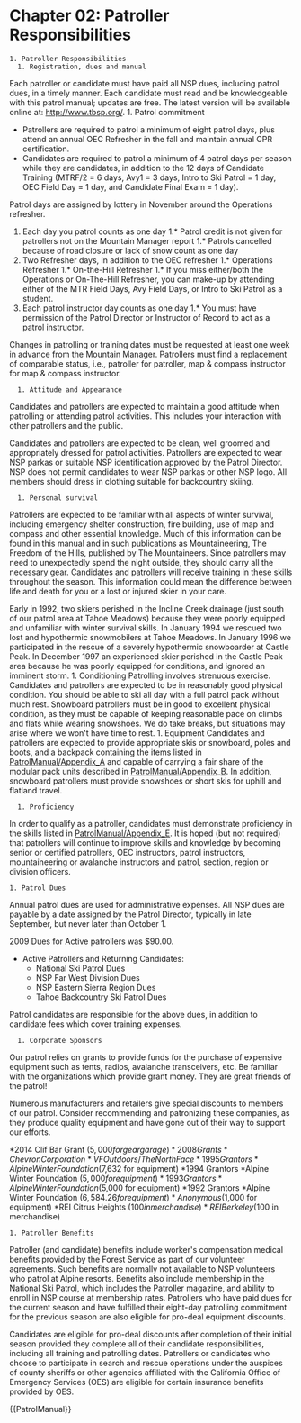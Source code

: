 # Chapter 02: Patroller Responsibilities

    1. Patroller Responsibilities
      1. Registration, dues and manual
Each patroller or candidate must have paid all NSP dues, including patrol dues, in a timely manner. 
Each candidate must read and be knowledgeable with this patrol manual; updates are
free. The latest version will be available online at: http://www.tbsp.org/. 
      1. Patrol commitment
  * Patrollers are required to patrol a minimum of eight patrol days, plus attend an annual OEC Refresher in the fall and maintain annual CPR certification.
  * Candidates are required to patrol a minimum of 4 patrol days per season while they are candidates, in addition to the 12 days of Candidate Training (MTRF/2 = 6 days, Avy1 = 3 days, Intro to Ski Patrol = 1 day, OEC Field Day = 1 day, and Candidate Final Exam = 1 day). 

Patrol days are assigned by lottery in November around the Operations refresher. 

  1. Each day you patrol counts as one day
  1.* Patrol credit is not given for patrollers not on the Mountain Manager report
  1.* Patrols cancelled because of road closure or lack of snow count as one day
  1. Two Refresher days, in addition to the OEC refresher
  1.* Operations Refresher
  1.* On-the-Hill Refresher
  1.* If you miss either/both the Operations or On-The-Hill Refresher, you can make-up by attending either of the MTR Field Days, Avy Field Days, or Intro to Ski Patrol as a student.
  1. Each patrol instructor day counts as one day
  1.* You must have permission of the Patrol Director or Instructor of Record to act as a patrol instructor.

Changes in patrolling or training dates must be requested at least one week in advance from the Mountain Manager. Patrollers must find a replacement of comparable status, i.e., patroller for patroller, map & compass instructor for map & compass instructor.

      1. Attitude and Appearance
Candidates and patrollers are expected to maintain a good attitude when patrolling or attending patrol activities. This includes your interaction with other patrollers and the public. 

Candidates and patrollers are expected to be clean, well groomed and appropriately dressed for patrol activities. Patrollers are expected to wear NSP parkas or suitable NSP identification approved by the Patrol Director. NSP does not permit candidates to wear NSP parkas or other NSP logo. All members should dress in clothing suitable for backcountry skiing. 

      1. Personal survival
Patrollers are expected to be familiar with all aspects of winter survival, including emergency shelter construction, fire building, use of map and compass and other essential knowledge. Much of this information can be found in this manual and in such publications as Mountaineering, The Freedom of the Hills, published by The Mountaineers. Since patrollers may need to unexpectedly spend the night outside, they should carry all the necessary gear. Candidates and patrollers will receive training in these skills throughout the season. This information could mean the difference between life and death for you or a lost or injured skier in your care. 

Early in 1992, two skiers perished in the Incline Creek drainage (just south of our patrol area at Tahoe Meadows) because they were poorly equipped and unfamiliar with winter survival skills. In January 1994 we rescued two lost and hypothermic snowmobilers at Tahoe Meadows. In January 1996 we participated in the rescue of a severely hypothermic snowboarder at Castle Peak. In December 1997 an experienced skier perished in the Castle Peak area because he was poorly equipped for conditions, and ignored an imminent storm. 
      1. Conditioning
Patrolling involves strenuous exercise. Candidates and patrollers are expected to be in reasonably good physical condition. You should be able to ski all day with a full patrol pack without much rest. Snowboard patrollers must be in good to excellent physical condition, as they must be capable of keeping reasonable pace on climbs and flats while wearing snowshoes. We do take breaks, but situations may arise where we won't have time to rest. 
      1. Equipment
Candidates and patrollers are expected to provide appropriate skis or snowboard, poles and boots, and a backpack containing the items listed in [PatrolManual/Appendix_A](PatrolManual/Appendix_A.md) and capable of carrying a fair share of the modular pack units described in [PatrolManual/Appendix_B](PatrolManual/Appendix_B.md). In addition, snowboard patrollers must provide snowshoes or short skis for uphill and flatland travel.

      1. Proficiency
In order to qualify as a patroller, candidates must demonstrate proficiency in the skills listed in [PatrolManual/Appendix_E](PatrolManual/Appendix_E.md). It is hoped (but not required) that patrollers will continue to improve skills and knowledge by becoming senior or certified patrollers, OEC instructors, patrol instructors, mountaineering or avalanche instructors and patrol, section, region or division officers. 

    1. Patrol Dues
Annual patrol dues are used for administrative expenses. 
All NSP dues are payable by a date assigned by the Patrol Director, typically in late September, but never later than October 1.

2009 Dues for Active patrollers was $90.00.

  * Active Patrollers and Returning Candidates:
    * National Ski Patrol Dues
    * NSP Far West Division Dues
    * NSP Eastern Sierra Region Dues
    * Tahoe Backcountry Ski Patrol Dues

Patrol candidates are responsible for the above dues, in addition to candidate fees which cover training expenses. 

      1. Corporate Sponsors
Our patrol relies on grants to provide funds for the purchase of expensive equipment such as tents, radios, avalanche transceivers, etc. Be familiar with the organizations which provide grant money. They are great friends of the patrol!

Numerous manufacturers and retailers give special discounts to members of our patrol. Consider recommending and patronizing these companies, as they produce quality equipment and have gone out of their way to support our efforts. 

  *2014 Clif Bar Grant ($5,000 for gear garage)
  *2008 Grants
    *Chevron Corporation
    *VF Outdoors/The North Face
  *1995 Grantors
    *Alpine Winter Foundation ($7,632 for equipment)
  *1994 Grantors
    *Alpine Winter Foundation ($5,000 for equipment)
  *1993 Grantors
    *Alpine Winter Foundation ($5,000 for equipment)
  *1992 Grantors
    *Alpine Winter Foundation ($6,584.26 for equipment)
    *Anonymous ($1,000 for equipment)
    *REI Citrus Heights ($100 in merchandise)
    *REI Berkeley ($100 in merchandise)

    1. Patroller Benefits
Patroller (and candidate) benefits include worker's compensation medical benefits provided by the Forest Service as part of our volunteer agreements. Such benefits are normally not available to NSP volunteers who patrol at Alpine resorts. Benefits also include membership in the National Ski Patrol, which includes the Patroller magazine, and ability to enroll in NSP course at membership rates. Patrollers who have paid dues for the current season and have fulfilled their eight-day patrolling commitment for the previous season are also eligible for pro-deal equipment discounts. 

Candidates are eligible for pro-deal discounts after completion of their initial season provided they complete all of their candidate responsibilities, including all training and patrolling dates. Patrollers or candidates who choose to participate in search and rescue operations under the auspices of county sheriffs or other agencies affiliated with the California Office of Emergency Services (OES) are eligible for certain insurance benefits provided by OES. 

{{PatrolManual}}